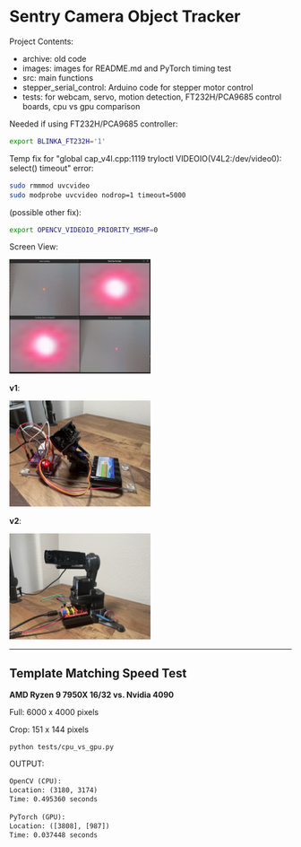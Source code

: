# Sentry Camera Object Tracker

Project Contents:
- archive: old code
- images: images for README.md and PyTorch timing test
- src: main functions
- stepper_serial_control: Arduino code for stepper motor control
- tests: for webcam, servo, motion detection, FT232H/PCA9685 control boards, cpu vs gpu comparison

Needed if using FT232H/PCA9685 controller:
```bash
export BLINKA_FT232H='1'
```

Temp fix for "global cap_v4l.cpp:1119 tryIoctl VIDEOIO(V4L2:/dev/video0): select() timeout" error:
```bash
sudo rmmmod uvcvideo
sudo modprobe uvcvideo nodrop=1 timeout=5000
```
(possible other fix):
```bash
export OPENCV_VIDEOIO_PRIORITY_MSMF=0
```

Screen View:

<img src="images/sentry_object_tracker.png" width="50%" height="50%">

**v1**:

<img src="images/servo_setup.jpg" width="50%" height="50%">

**v2**:

<img src="images/v2.jpg" width="50%" height="50%">

---
## Template Matching Speed Test

**AMD Ryzen 9 7950X 16/32 vs. Nvidia 4090**

Full: 6000 x 4000 pixels

Crop: 151 x 144 pixels

```
python tests/cpu_vs_gpu.py
```

OUTPUT:
```
OpenCV (CPU):
Location: (3180, 3174)
Time: 0.495360 seconds

PyTorch (GPU):
Location: ([3808], [987])
Time: 0.037448 seconds
```